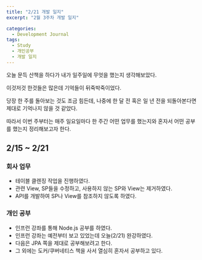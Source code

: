 ```yaml
---
title: "2/21 개발 일지"
excerpt: "2월 3주차 개발 일지"

categories:
  - Development Journal
tags:
  - Study
  - 개인공부
  - 개발 일지
---
```


오늘 문득 산책을 하다가 내가 일주일에 무엇을 했는지 생각해보았다.

이것저것 한것들은 많은데 기억들이 뒤죽박죽이었다.

당장 한 주를 돌아보는 것도 조금 힘든데, 나중에 한 달 전 혹은 일 년 전을 되돌아본다면 제대로 기억나지 않을 것 같았다.

따라서 이번 주부터는 매주 일요일마다 한 주간 어떤 업무를 했는지와 혼자서 어떤 공부를 했는지 정리해보고자 한다.

## 2/15 ~ 2/21

### 회사 업무

- 테이블 클렌징 작업을 진행하였다.
- 관련 View, SP들을 수정하고, 사용하지 않는 SP와 View는 제거하였다.
- API를 개발하여 SP나 View를 참조하지 않도록 하였다.

### 개인 공부

- 인프런 강좌를 통해 Node.js 공부를 하였다.
- 인프런 강좌는 예전부터 보고 있었는데 오늘(2/21) 완강하였다.
- 다음은 JPA 쪽을 제대로 공부해보려고 한다.
- 그 외에는 도커/쿠버네티스 책을 사서 열심히 혼자서 공부하고 있다.
